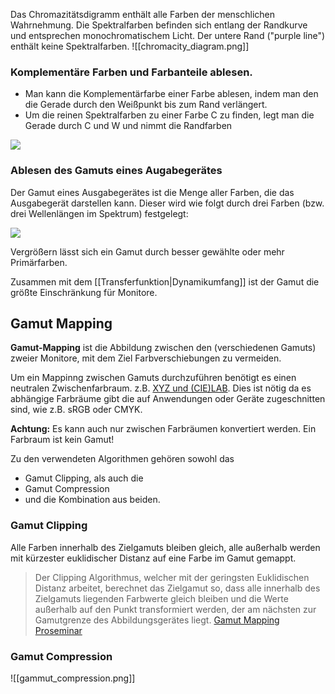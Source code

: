 Das Chromazitätsdigramm enthält alle Farben der menschlichen Wahrnehmung.
Die Spektralfarben befinden sich entlang der Randkurve und entsprechen monochromatischem Licht. Der untere Rand ("purple line") enthält keine Spektralfarben.
![[chromacity_diagram.png]]

### Komplementäre Farben und Farbanteile ablesen.

- Man kann die Komplementärfarbe einer Farbe ablesen, indem man den die Gerade durch den Weißpunkt bis zum Rand verlängert.
- Um die reinen Spektralfarben zu einer Farbe C zu finden, legt man die Gerade durch C und W und nimmt die Randfarben

![](chromacity_diagram_read.png)

### Ablesen des Gamuts eines Augabegerätes

Der Gamut eines Ausgabegerätes ist die Menge aller Farben, die das Ausgabegerät darstellen kann.
Dieser wird wie folgt durch drei Farben (bzw. drei Wellenlängen im Spektrum) festgelegt:

![](chromacity_diagram_gamut.png)

Vergrößern lässt sich ein Gamut durch besser gewählte oder mehr Primärfarben.

Zusammen mit dem [[Transferfunktion|Dynamikumfang]]  ist der Gamut die größte Einschränkung für Monitore.

## Gamut Mapping
**Gamut-Mapping** ist die Abbildung zwischen den (verschiedenen Gamuts) zweier Monitore, mit dem Ziel Farbverschiebungen zu vermeiden.

Um ein Mappinng zwischen Gamuts durchzuführen benötigt es einen neutralen Zwischenfarbraum. z.B. [XYZ und (CIE)LAB](./Farbräume.md). Dies ist nötig da es abhängige Farbräume gibt die auf Anwendungen oder Geräte zugeschnitten sind, wie z.B. sRGB oder CMYK.

**Achtung:** Es kann auch nur zwischen Farbräumen konvertiert werden. Ein Farbraum ist kein Gamut!

Zu den verwendeten Algorithmen gehören sowohl das 
- Gamut Clipping, als auch die
- Gamut Compression 
- und die Kombination aus beiden.

### Gamut Clipping
Alle Farben innerhalb des Zielgamuts bleiben gleich, alle außerhalb werden mit kürzester euklidischer Distanz auf eine Farbe im Gamut gemappt.
> Der Clipping Algorithmus, welcher mit der geringsten Euklidischen Distanz arbeitet, berechnet das Zielgamut so, dass alle innerhalb des Zielgamuts liegenden Farbwerte gleich bleiben und die Werte außerhalb auf den Punkt transformiert werden, der am nächsten zur Gamutgrenze des Abbildungsgerätes liegt.
> [Gamut Mapping Proseminar](https://userpages.uni-koblenz.de/~cg/ss09/Proseminar_Farbmanagement/Gamut-Mapping.pdf)

### Gamut Compression
![[gammut_compression.png]]